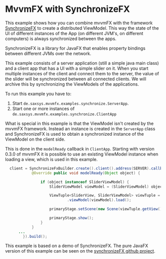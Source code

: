 # MvvmFX with SynchronizeFX

This example shows how you can combine mvvmFX with the framework [SynchronizeFX](https://github.com/saxsys/SynchronizeFX) 
to create a distributed ViewModel. This way the state of the UI of different instances of the App 
(on different JVM's, on different computers) is always synchronized between the apps.

SynchronizeFX is a library for JavaFX that enables property bindings between different JVMs over the network.

This example consists of a server application (still a simple java main class) and
a client app that has a UI with a simple slider on it. When you start multiple
instances of the client and connect them to the server, the value of the slider will
be synchronized between all connected clients. We will archive this by synchronizing
the ViewModels of the applications.

To run this example you have to:

1. Start `de.saxsys.mvvmfx.examples.synchronize.ServerApp`.
2. Start one or more instances of `de.saxsys.mvvmfx.examples.synchronize.ClientApp`


What is special in this example is that the ViewModel isn't created by the mvvmFX framework.
Instead an instance is created in the `ServerApp` class and SynchronizeFX is used to obtain a
synchronized instance of the ViewModel on the client side.

This is done in the `modelReady` callback in `ClientApp`. Starting with version 0.3.0 of mvvmFX it is possible to use an existing ViewModel instance when
loading a view, which is used in this example.

```java
  client = SynchronizeFxBuilder.create().client().address(SERVER).callback(new ClientCallback() {
			@Override public void modelReady(Object object) {

				if (object instanceof SliderViewModel) {
					SliderViewModel viewModel = (SliderViewModel) object;

					ViewTuple<SliderView, SliderViewModel> viewTuple = FluentViewLoader.fxmlView(SliderView.class)
							.viewModel(viewModel).load();

					primaryStage.setScene(new Scene(viewTuple.getView(),400,200));

					primaryStage.show();
				}
			}
      ...
		}).build();
```


This example is based on a demo of SynchronizeFX. The pure JavaFX version of this example can be seen on the
[synchronizeFX github project](https://github.com/saxsys/SynchronizeFX/tree/master/demos/sliderdemo).
